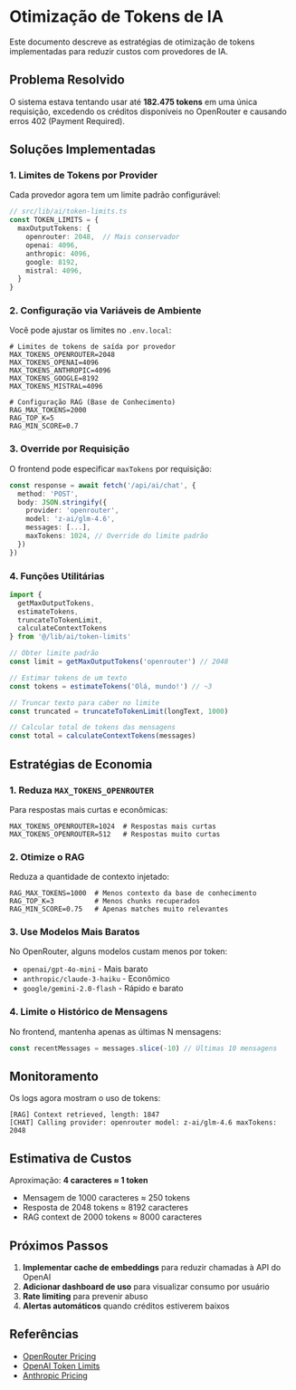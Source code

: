 # Otimização de Tokens de IA

Este documento descreve as estratégias de otimização de tokens implementadas para reduzir custos com provedores de IA.

## Problema Resolvido

O sistema estava tentando usar até **182.475 tokens** em uma única requisição, excedendo os créditos disponíveis no OpenRouter e causando erros 402 (Payment Required).

## Soluções Implementadas

### 1. Limites de Tokens por Provider

Cada provedor agora tem um limite padrão configurável:

```typescript
// src/lib/ai/token-limits.ts
const TOKEN_LIMITS = {
  maxOutputTokens: {
    openrouter: 2048,  // Mais conservador
    openai: 4096,
    anthropic: 4096,
    google: 8192,
    mistral: 4096,
  }
}
```

### 2. Configuração via Variáveis de Ambiente

Você pode ajustar os limites no `.env.local`:

```env
# Limites de tokens de saída por provedor
MAX_TOKENS_OPENROUTER=2048
MAX_TOKENS_OPENAI=4096
MAX_TOKENS_ANTHROPIC=4096
MAX_TOKENS_GOOGLE=8192
MAX_TOKENS_MISTRAL=4096

# Configuração RAG (Base de Conhecimento)
RAG_MAX_TOKENS=2000
RAG_TOP_K=5
RAG_MIN_SCORE=0.7
```

### 3. Override por Requisição

O frontend pode especificar `maxTokens` por requisição:

```typescript
const response = await fetch('/api/ai/chat', {
  method: 'POST',
  body: JSON.stringify({
    provider: 'openrouter',
    model: 'z-ai/glm-4.6',
    messages: [...],
    maxTokens: 1024, // Override do limite padrão
  })
})
```

### 4. Funções Utilitárias

```typescript
import {
  getMaxOutputTokens,
  estimateTokens,
  truncateToTokenLimit,
  calculateContextTokens
} from '@/lib/ai/token-limits'

// Obter limite padrão
const limit = getMaxOutputTokens('openrouter') // 2048

// Estimar tokens de um texto
const tokens = estimateTokens('Olá, mundo!') // ~3

// Truncar texto para caber no limite
const truncated = truncateToTokenLimit(longText, 1000)

// Calcular total de tokens das mensagens
const total = calculateContextTokens(messages)
```

## Estratégias de Economia

### 1. Reduza `MAX_TOKENS_OPENROUTER`

Para respostas mais curtas e econômicas:

```env
MAX_TOKENS_OPENROUTER=1024  # Respostas mais curtas
MAX_TOKENS_OPENROUTER=512   # Respostas muito curtas
```

### 2. Otimize o RAG

Reduza a quantidade de contexto injetado:

```env
RAG_MAX_TOKENS=1000  # Menos contexto da base de conhecimento
RAG_TOP_K=3          # Menos chunks recuperados
RAG_MIN_SCORE=0.75   # Apenas matches muito relevantes
```

### 3. Use Modelos Mais Baratos

No OpenRouter, alguns modelos custam menos por token:
- `openai/gpt-4o-mini` - Mais barato
- `anthropic/claude-3-haiku` - Econômico
- `google/gemini-2.0-flash` - Rápido e barato

### 4. Limite o Histórico de Mensagens

No frontend, mantenha apenas as últimas N mensagens:

```typescript
const recentMessages = messages.slice(-10) // Últimas 10 mensagens
```

## Monitoramento

Os logs agora mostram o uso de tokens:

```
[RAG] Context retrieved, length: 1847
[CHAT] Calling provider: openrouter model: z-ai/glm-4.6 maxTokens: 2048
```

## Estimativa de Custos

Aproximação: **4 caracteres ≈ 1 token**

- Mensagem de 1000 caracteres ≈ 250 tokens
- Resposta de 2048 tokens ≈ 8192 caracteres
- RAG context de 2000 tokens ≈ 8000 caracteres

## Próximos Passos

1. **Implementar cache de embeddings** para reduzir chamadas à API do OpenAI
2. **Adicionar dashboard de uso** para visualizar consumo por usuário
3. **Rate limiting** para prevenir abuso
4. **Alertas automáticos** quando créditos estiverem baixos

## Referências

- [OpenRouter Pricing](https://openrouter.ai/docs/pricing)
- [OpenAI Token Limits](https://platform.openai.com/docs/models)
- [Anthropic Pricing](https://www.anthropic.com/pricing)

